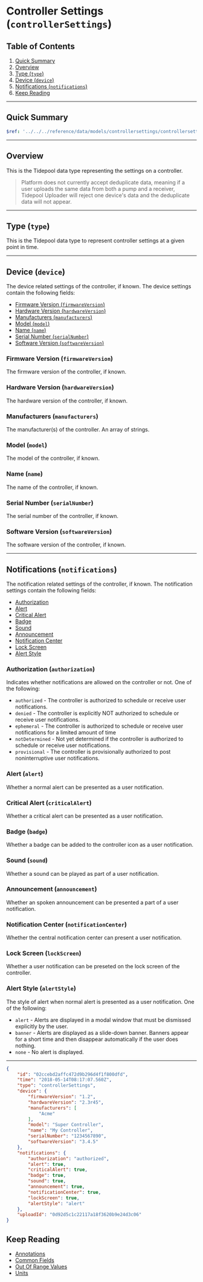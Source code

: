<!-- omit in toc -->
# Controller Settings (`controllerSettings`)

<!-- omit in toc -->
## Table of Contents

1. [Quick Summary](#quick-summary)
2. [Overview](#overview)
3. [Type (`type`)](#type-type)
4. [Device (`device`)](#device-device)
5. [Notifications (`notifications`)](#notifications-notifications)
6. [Keep Reading](#keep-reading)

---

## Quick Summary

```yaml json_schema
$ref: '../../../reference/data/models/controllersettings/controllersettings.v1.yaml'
```

---

## Overview

This is the Tidepool data type representing the settings on a controller.

<!-- theme: info -->

> Platform does not currently accept deduplicate data, meaning if a user uploads the same data from both a pump and a receiver, Tidepool Uploader will reject one device's data and the deduplicate data will not appear.

---

## Type (`type`)

This is the Tidepool data type to represent controller settings at a given point in time.

---

## Device (`device`)

The device related settings of the controller, if known. The device settings contain the following fields:

* [Firmware Version (`firmwareVersion`)](#firmware-version-firmwareversion)
* [Hardware Version (`hardwareVersion`)](#hardware-version-hardwareversion)
* [Manufacturers (`manufacturers`)](#manufacturers-manufacturers)
* [Model (`model`)](#model-model)
* [Name (`name`)](#name-name)
* [Serial Number (`serialNumber`)](#serial-number-serialnumber)
* [Software Version (`softwareVersion`)](#software-version-softwareversion)

<!-- omit in toc -->
### Firmware Version (`firmwareVersion`)

The firmware version of the controller, if known.

<!-- omit in toc -->
### Hardware Version (`hardwareVersion`)

The hardware version of the controller, if known.

<!-- omit in toc -->
### Manufacturers (`manufacturers`)

The manufacturer(s) of the controller. An array of strings.

<!-- omit in toc -->
### Model (`model`)

The model of the controller, if known.

<!-- omit in toc -->
### Name (`name`)

The name of the controller, if known.

<!-- omit in toc -->
### Serial Number (`serialNumber`)

The serial number of the controller, if known.

<!-- omit in toc -->
### Software Version (`softwareVersion`)

The software version of the controller, if known.

---

## Notifications (`notifications`)

The notification related settings of the controller, if known. The notification settings contain the following fields:

* [Authorization](#authorization-authorization)
* [Alert](#alert-alert)
* [Critical Alert](#critical-alert-criticalalert)
* [Badge](#badge-badge)
* [Sound](#sound-sound)
* [Announcement](#announcement-announcement)
* [Notification Center](#notification-center-notificationcenter)
* [Lock Screen](#lock-screen-lockscreen)
* [Alert Style](#alert-style-alertstyle)

<!-- omit in toc -->
### Authorization (`authorization`)

Indicates whether notifications are allowed on the controller or not. One of the following:

* `authorized` - The controller is authorized to schedule or receive user notifications.
* `denied` - The controller is explicitly NOT authorized to schedule or receive user notifications.
* `ephemeral` - The controller is authorized to schedule or receive user notifications for a limited amount of time
* `notDetermined` - Not yet determined if the controller is authorized to schedule or receive user notifications.
* `provisional` - The controller is provisionally authorized to post noninterruptive user notifications.

<!-- omit in toc -->
### Alert (`alert`)

Whether a normal alert can be presented as a user notification.

<!-- omit in toc -->
### Critical Alert (`criticalAlert`)

Whether a critical alert can be presented as a user notification.

<!-- omit in toc -->
### Badge (`badge`)

Whether a badge can be added to the controller icon as a user notification.

<!-- omit in toc -->
### Sound (`sound`)

Whether a sound can be played as part of a user notification.

<!-- omit in toc -->
### Announcement (`announcement`)

Whether an spoken announcement can be presented a part of a user notification.

<!-- omit in toc -->
### Notification Center (`notificationCenter`)

Whether the central notification center can present a user notification.

<!-- omit in toc -->
### Lock Screen (`lockScreen`)

Whether a user notification can be preseted on the lock screen of the controller.

<!-- omit in toc -->
### Alert Style (`alertStyle`)

The style of alert when normal alert is presented as a user notification. One of the following:

* `alert` - Alerts are displayed in a modal window that must be dismissed explicitly by the user.
* `banner` - Alerts are displayed as a slide-down banner. Banners appear for a short time and then disappear automatically if the user does nothing.
* `none` - No alert is displayed.

---

```json title="Example" lineNumbers=true
{
    "id": "02ccebd2affc472d9b296d4f1f800dfd",
    "time": "2018-05-14T08:17:07.560Z",
    "type": "controllerSettings",
    "device": {
        "firmwareVersion": "1.2",
        "hardwareVersion": "2.3r45",
        "manufacturers": [
            "Acme"
        ],
        "model": "Super Controller",
        "name": "My Controller",
        "serialNumber": "1234567890",
        "softwareVersion": "3.4.5"
    },
    "notifications": {
        "authorization": "authorized",
        "alert": true,
        "criticalAlert": true,
        "badge": true,
        "sound": true,
        "announcement": true,
        "notificationCenter": true,
        "lockScreen": true,
        "alertStyle": "alert"
    },
    "uploadId": "0d92d5c1c22117a18f3620b9e24d3c06"
}
```

## Keep Reading

* [Annotations](../annotations.md)
* [Common Fields](../common-fields.md)
* [Out Of Range Values](../oor-values.md)
* [Units](../units.md)
